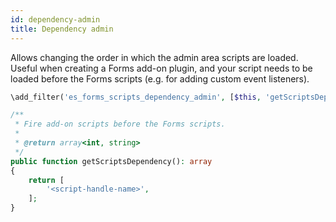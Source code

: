 ```yaml
---
id: dependency-admin
title: Dependency admin
---
```


Allows changing the order in which the admin area scripts are loaded. Useful when creating a Forms add-on plugin, and your script needs to be loaded before the Forms scripts (e.g. for adding custom event listeners).

```php
\add_filter('es_forms_scripts_dependency_admin', [$this, 'getScriptsDependency']);

/**
 * Fire add-on scripts before the Forms scripts.
 *
 * @return array<int, string>
 */
public function getScriptsDependency(): array
{
	return [
		'<script-handle-name>',
	];
}
```
